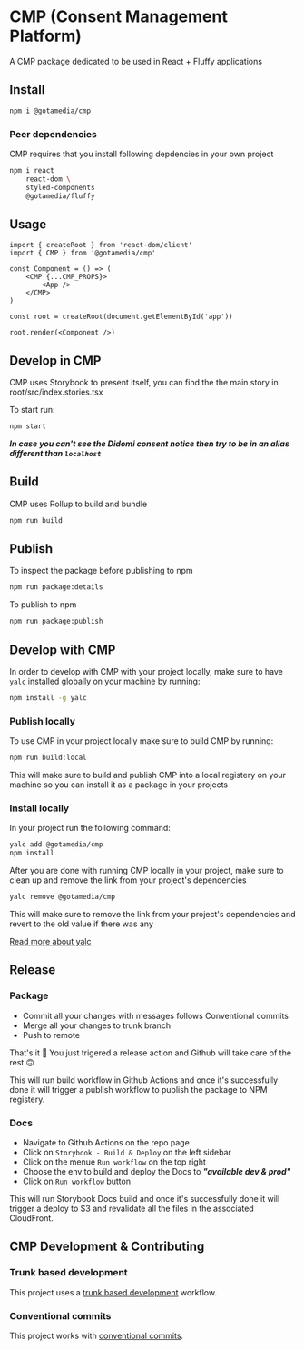 # CMP (Consent Management Platform)
A CMP package dedicated to be used in React + Fluffy applications

## Install

```sh
npm i @gotamedia/cmp
```

### Peer dependencies
CMP requires that you install following depdencies in your own project
```sh
npm i react
    react-dom \
    styled-components
    @gotamedia/fluffy
```

## Usage
```tsx
import { createRoot } from 'react-dom/client'
import { CMP } from '@gotamedia/cmp'

const Component = () => (
    <CMP {...CMP_PROPS}>
        <App />
    </CMP>
)

const root = createRoot(document.getElementById('app'))

root.render(<Component />)
```

## Develop in CMP

CMP uses Storybook to present itself, you can find the the main story in root/src/index.stories.tsx

To start run:
```sh
npm start
```

***In case you can't see the Didomi consent notice then try to be in an alias different than `localhost`***

## Build

CMP uses Rollup to build and bundle
```sh
npm run build
```

## Publish

To inspect the package before publishing to npm
```sh
npm run package:details
```

To publish to npm
```sh
npm run package:publish
```

## Develop with CMP

In order to develop with CMP with your project locally, make sure to have `yalc` installed globally on your machine by running:
```sh
npm install -g yalc
```

### Publish locally

To use CMP in your project locally make sure to build CMP by running:
```sh
npm run build:local
```

This will make sure to build and publish CMP into a local registery on your machine so you can install it as a package in your projects

### Install locally

In your project run the following command:
```sh
yalc add @gotamedia/cmp
npm install
```

After you are done with running CMP locally in your project, make sure to clean up and remove the link from your project's dependencies
```sh
yalc remove @gotamedia/cmp
```

This will make sure to remove the link from your project's dependencies and revert to the old value if there was any

[Read more about yalc](https://www.npmjs.com/package/yalc)

## Release

### Package
* Commit all your changes with messages follows Conventional commits
* Merge all your changes to trunk branch
* Push to remote

That's it 🎉 
You just trigered a release action and Github will take care of the rest 🙃 

This will run build workflow in Github Actions and once it's successfully done it will trigger a publish workflow to publish the package to NPM registery.

### Docs
* Navigate to Github Actions on the repo page
* Click on `Storybook - Build & Deploy` on the left sidebar
* Click on the menue `Run workflow` on the top right
* Choose the env to build and deploy the Docs to ***"available dev & prod"***
* Click on `Run workflow` button

This will run Storybook Docs build and once it's successfully done it will trigger a deploy to S3 and revalidate all the files in the associated CloudFront.

## CMP Development & Contributing

### Trunk based development
This project uses a [trunk based development](https://cloud.google.com/architecture/devops/devops-tech-trunk-based-development) workflow.

### Conventional commits
This project works with [conventional commits](https://www.conventionalcommits.org/en/v1.0.0/).
